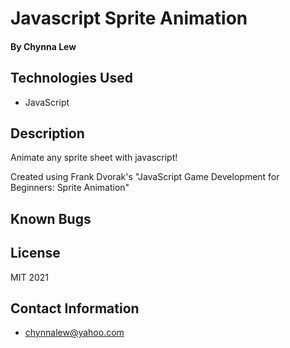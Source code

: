 # Javascript Sprite Animation

#### By Chynna Lew

## Technologies Used

* JavaScript

## Description

Animate any sprite sheet with javascript!

Created using Frank Dvorak's "JavaScript Game Development for Beginners: Sprite Animation"

## Known Bugs



## License

MIT 2021

## Contact Information

* <chynnalew@yahoo.com>